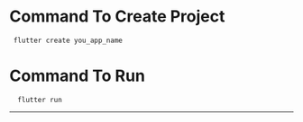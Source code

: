 # Command To Create Project
     flutter create you_app_name
# Command To Run
      flutter run
------------------------------------------------
